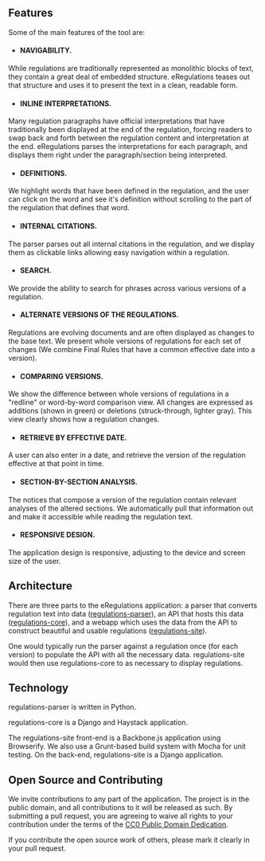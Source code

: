 ## Features

Some of the main features of the tool are:

- #### NAVIGABILITY.
While regulations are traditionally represented as monolithic blocks of text, they contain a great deal of embedded structure. eRegulations teases out that structure and uses it to present the text in a clean, readable form.

- #### INLINE INTERPRETATIONS.
Many regulation paragraphs have official interpretations that have traditionally been displayed at the end of the regulation, forcing readers to swap back and forth between the regulation content and interpretation at the end. eRegulations parses the interpretations for each paragraph, and displays them right under the paragraph/section being interpreted.

- #### DEFINITIONS.
We highlight words that have been defined in the regulation, and the user can click on the word and see it's definition without scrolling to the part of the regulation that defines that word.

- #### INTERNAL CITATIONS.
The parser parses out all internal citations in the regulation, and we display them as clickable links allowing easy navigation within a regulation.

- #### SEARCH.
We provide the ability to search for phrases across various versions of a regulation.

- #### ALTERNATE VERSIONS OF THE REGULATIONS.
Regulations are evolving documents and are often displayed as changes to the base text. We present whole versions of regulations for each set of changes (We combine Final Rules that have a common effective date into a version).

- #### COMPARING VERSIONS.
We show the difference between whole versions of regulations in a "redline" or word-by-word comparison view. All changes are expressed as additions (shown in green) or deletions (struck-through, lighter gray). This view clearly shows how a regulation changes.

- #### RETRIEVE BY EFFECTIVE DATE.
A user can also enter in a date, and retrieve the version of the regulation effective at that point in time.

- #### SECTION-BY-SECTION ANALYSIS.
The notices that compose a version of the regulation contain relevant analyses of the altered sections. We automatically pull that information out and make it accessible while reading the regulation text.

- #### RESPONSIVE DESIGN.
The application design is responsive, adjusting to the device and screen size of the user.

## Architecture

There are three parts to the eRegulations application: a parser that converts regulation text into data ([regulations-parser](https://github.com/cfpb/regulations-parser)), an API that hosts this data ([regulations-core](https://github.com/cfpb/regulations-core)), and a webapp which uses the data from the API to construct beautiful and usable regulations ([regulations-site](https://github.com/cfpb/regulations-site)).

One would typically run the parser against a regulation once (for each version) to populate the API with all the necessary data. regulations-site would then use regulations-core to as necessary to display regulations.

## Technology

regulations-parser is written in Python.

regulations-core is a Django and Haystack application.

The regulations-site front-end is a Backbone.js application using Browserify. We also use a Grunt-based build system with Mocha for unit testing. On the back-end, regulations-site is a Django application.

## Open Source and Contributing

We invite contributions to any part of the application. The project is in the public domain, and all contributions to it will be released as such. By submitting a pull request, you are agreeing to waive all rights to your contribution under the terms of the [CC0 Public Domain Dedication](http://creativecommons.org/publicdomain/zero/1.0/).

If you contribute the open source work of others, please mark it clearly in your pull request.

